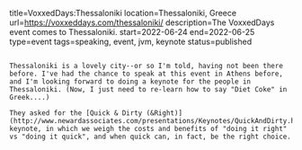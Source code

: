 title=VoxxedDays:Thessaloniki
location=Thessaloniki, Greece
url=https://voxxeddays.com/thessaloniki/
description=The VoxxedDays event comes to Thessaloniki.
start=2022-06-24
end=2022-06-25
type=event
tags=speaking, event, jvm, keynote
status=published
~~~~~~

Thessaloniki is a lovely city--or so I'm told, having not been there before. I've had the chance to speak at this event in Athens before, and I'm looking forward to doing a keynote for the people in Thessaloniki. (Now, I just need to re-learn how to say "Diet Coke" in Greek....)

They asked for the [Quick & Dirty (&Right)](http://www.newardassociates.com/presentations/Keynotes/QuickAndDirty.html) keynote, in which we weigh the costs and benefits of "doing it right" vs "doing it quick", and when quick can, in fact, be the right choice.